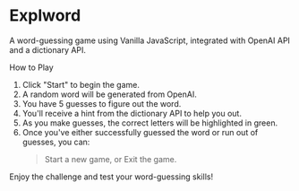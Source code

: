 # Explword

A word-guessing game using Vanilla JavaScript, integrated with OpenAI API and a dictionary API.

How to Play

1. Click "Start" to begin the game.
2. A random word will be generated from OpenAI.
3. You have 5 guesses to figure out the word.
4. You'll receive a hint from the dictionary API to help you out.
5. As you make guesses, the correct letters will be highlighted in green.
6. Once you've either successfully guessed the word or run out of guesses, you can:
   > Start a new game, or
   > Exit the game.

Enjoy the challenge and test your word-guessing skills!
